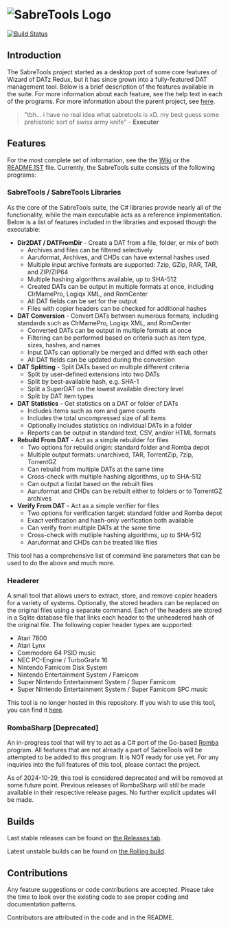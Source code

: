 # ![SabreTools Logo](images/sabretools-rect.png)

[![Build Status](https://github.com/SabreTools/SabreTools/actions/workflows/build_and_publish.yml/badge.svg?branch=main)](https://github.com/SabreTools/SabreTools/actions/workflows/build_and_publish.yml)

## Introduction

The SabreTools project started as a desktop port of some core features of Wizard of DATz Redux, but it has since grown into a fully-featured DAT management tool. Below is a brief description of the features available in the suite. For more information about each feature, see the help text in each of the programs. For more information about the parent project, see [here](https://github.com/SabreTools/wizzardRedux).

> "tbh...  i have no real idea what sabretools is xD. my best guess  some prehistoric sort of swiss army knife" - **Executer**

## Features

For the most complete set of information, see the the [Wiki](https://github.com/SabreTools/SabreTools/wiki) or the [README.1ST](https://raw.githubusercontent.com/SabreTools/SabreTools/main/SabreTools.Core/README.1ST) file. Currently, the SabreTools suite consists of the following programs:

### SabreTools / SabreTools Libraries

As the core of the SabreTools suite, the C# libraries provide nearly all of the functionality, while the main executable acts as a reference implementation. Below is a list of features included in the libraries and exposed though the executable:

* **Dir2DAT / DATFromDir** - Create a DAT from a file, folder, or mix of both
  * Archives and files can be filtered selectively
  * Aaruformat, Archives, and CHDs can have external hashes used
  * Multiple input archive formats are supported: 7zip, GZip, RAR, TAR, and ZIP/ZIP64
  * Multiple hashing algorithms available, up to SHA-512
  * Created DATs can be output in multiple formats at once, including ClrMamePro, Logiqx XML, and RomCenter
  * All DAT fields can be set for the output
  * Files with copier headers can be checked for additional hashes
* **DAT Conversion** - Convert DATs between numerous formats, including standards such as ClrMamePro, Logiqx XML, and RomCenter
  * Converted DATs can be output in multiple formats at once
  * Filtering can be performed based on criteria such as item type, sizes, hashes, and names
  * Input DATs can optionally be merged and diffed with each other
  * All DAT fields can be updated during the conversion
* **DAT Splitting** - Split DATs based on multiple different criteria
  * Split by user-defined extensions into two DATs
  * Split by best-available hash, e.g. SHA-1
  * Split a SuperDAT on the lowest available directory level
  * Split by DAT item types
* **DAT Statistics** - Get statistics on a DAT or folder of DATs
  * Includes items such as rom and game counts
  * Includes the total uncompressed size of all items
  * Optionally includes statistics on individual DATs in a folder
  * Reports can be output in standard text, CSV, and/or HTML formats
* **Rebuild From DAT** - Act as a simple rebuilder for files
  * Two options for rebuild origin: standard folder and Romba depot
  * Multiple output formats: unarchived, TAR, TorrentZip, 7zip, TorrentGZ
  * Can rebuild from multiple DATs at the same time
  * Cross-check with multiple hashing algorithms, up to SHA-512
  * Can output a fixdat based on the rebuilt files
  * Aaruformat and CHDs can be rebuilt either to folders or to TorrentGZ archives
* **Verify From DAT** - Act as a simple verifier for files
  * Two options for verification target: standard folder and Romba depot
  * Exact verification and hash-only verification both available
  * Can verify from multiple DATs at the same time
  * Cross-check with mutliple hashing algorithms, up to SHA-512
  * Aaruformat and CHDs can be treated like files

This tool has a comprehensive list of command line parameters that can be used to do the above and much more.

### Headerer

A small tool that allows users to extract, store, and remove copier headers for a variety of systems. Optionally, the stored headers can be replaced on the original files using a separate command. Each of the headers are stored in a Sqlite database file that links each header to the unheadered hash of the original file. The following copier header types are supported:

* Atari 7800
* Atari Lynx
* Commodore 64 PSID music
* NEC PC-Engine / TurboGrafx 16
* Nintendo Famicom Disk System
* Nintendo Entertainment System / Famicom
* Super Nintendo Entertainment System / Super Famicom
* Super Nintendo Entertainment System / Super Famicom SPC music

This tool is no longer hosted in this repository. If you wish to use this tool, you can find it [here](https://github.com/SabreTools/SabreTools.Skippers/).

### RombaSharp \[Deprecated\]

An in-progress tool that will try to act as a C# port of the Go-based [Romba](https://github.com/uwedeportivo/romba/) program. All features that are not already a part of SabreTools will be attempted to be added to this program. It is NOT ready for use yet. For any inquiries into the full features of this tool, please contact the project.

As of 2024-10-29, this tool is considered deprecated and will be removed at some future point. Previous releases of RombaSharp will still be made available in their respective release pages. No further explicit updates will be made.

## Builds

Last stable releases can be found on [the Releases tab](https://github.com/SabreTools/SabreTools/releases).

Latest unstable builds can be found on [the Rolling build](https://github.com/SabreTools/SabreTools/releases/tag/rolling).

## Contributions

Any feature suggestions or code contributions are accepted. Please take the time to look over the existing code to see proper coding and documentation patterns.

Contributors are attributed in the code and in the README.

